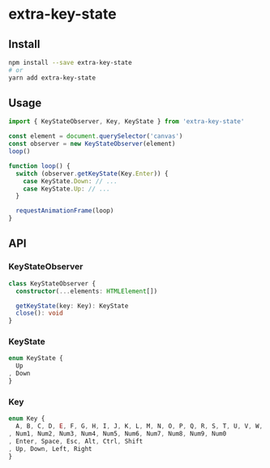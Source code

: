 # extra-key-state
## Install
```sh
npm install --save extra-key-state
# or
yarn add extra-key-state
```

## Usage
```ts
import { KeyStateObserver, Key, KeyState } from 'extra-key-state'

const element = document.querySelector('canvas')
const observer = new KeyStateObserver(element)
loop()

function loop() {
  switch (observer.getKeyState(Key.Enter)) {
    case KeyState.Down: // ...
    case KeyState.Up: // ...
  }

  requestAnimationFrame(loop)
}
```

## API
### KeyStateObserver
```ts
class KeyStateObserver {
  constructor(...elements: HTMLElement[])

  getKeyState(key: Key): KeyState
  close(): void
}
```

### KeyState
```ts
enum KeyState {
  Up
, Down
}
```

### Key
```ts
enum Key {
  A, B, C, D, E, F, G, H, I, J, K, L, M, N, O, P, Q, R, S, T, U, V, W, X, Y, Z
, Num1, Num2, Num3, Num4, Num5, Num6, Num7, Num8, Num9, Num0
, Enter, Space, Esc, Alt, Ctrl, Shift
, Up, Down, Left, Right
}
```

